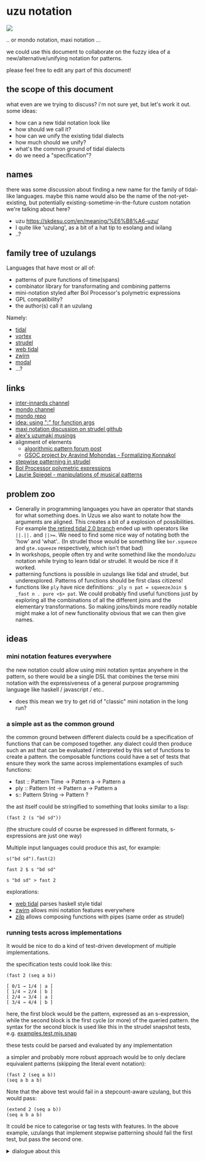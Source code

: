 # uzu notation

[![](https://doc.patternclub.org/uploads/18d2d283-3f66-49c9-a665-a581bc7ee7c7.jpg)](https://alaineymarybelle.pages.dev/csgmiph-uzumaki-anime-release-date-2024-season-photos-qccivln/)

.. or mondo notation, maxi notation ... 

we could use this document to collaborate on the fuzzy idea of a new/alternative/unifying notation for patterns.

please feel free to edit any part of this document!

## the scope of this document

what even are we trying to discuss?
i'm not sure yet, but let's work it out.
some ideas:

- how can a new tidal notation look like
- how should we call it?
- how can we unify the existing tidal dialects
- how much should we unify?
- what's the common ground of tidal dialects
- do we need a "specification"?

## names

there was some discussion about finding a new name for the family of tidal-like languages.
maybe this name would also be the name of the not-yet-existing, but potentially existing-sometime-in-the-future custom notation we're talking about here?

- uzu https://skdesu.com/en/meaning/%E6%B8%A6-uzu/
- I quite like 'uzulang', as a bit of a hat tip to esolang and ixilang
- ..?

## family tree of uzulangs

Languages that have most or all of:
- patterns of pure functions of time(spans)
- combinator library for transformating and combining patterns
- mini-notation styled after Bol Processor's polymetric expressions
- GPL compatibility?
- the author(s) call it an uzulang

Namely:

- [tidal](https://github.com/tidalcycles/Tidal)
- [vortex](https://github.com/tidalcycles/vortex)
- [strudel](https://github.com/tidalcycles/strudel)
- [web tidal](https://github.com/matthewkaney/web-tidal)
- [zwirn](https://github.com/polymorphicengine/zwirn)
- [modal](https://github.com/neo451/modal/wiki/Syntax)
- ...?

## links

- [inter-innards channel](https://discord.com/channels/779427371270275082/1339566754946482287)
- [mondo channel](https://discord.com/channels/779427371270275082/1309830817739968544)
- [mondo repo](https://github.com/tidalcycles/mondo)
- [idea: using ":" for function args](https://discord.com/channels/779427371270275082/1191011773311107153/1308376724840513566)
- [maxi notation discussion on strudel github](https://github.com/tidalcycles/strudel/discussions/96)
- [alex's uzumaki musings](uzumaki.md)
- alignment of elements
    - [algorithmic pattern forum post](https://forum.algorithmicpattern.org/t/aligning-elements/492)
    - [GSOC project by Aravind Mohondas - Formalizing Konnakol](https://dev.to/aravindmohandas/formalizing-konnakol-using-haskell-gsoc-22-ekm)
- [stepwise patterning in strudel](https://strudel.cc/learn/stepwise/)
- [Bol Processor polymetric expressions](https://bolprocessor.org/misc/docs/bp2-Polymet.html)
- [Laurie Spiegel - manipulations of musical patterns](https://www.researchgate.net/publication/266316606_Manipulations_of_Musical_Patterns)

## problem zoo

- Generally in programming languages you have an operator that stands for what something does. In Uzus we also want to notate how the arguments are aligned. This creates a bit of a explosion of possibilities. For example [the retired tidal 2.0 branch](https://github.com/tidalcycles/Tidal/blob/2.0-beatmode-retired/src/Sound/Tidal/Compose.hs) ended up with operators like `||.||.` and `||>=`. We need to find some nice way of notating both the 'how' and 'what'.. (In strudel those would be something like `bor.squeeze` and `gte.squeeze` respectively, which isn't that bad)
- In workshops, people often try and write somethind like the mondo/uzu notation while trying to learn tidal or strudel. It would be nice if it worked.
- patterning functions is possible in uzulangs like tidal and strudel, but underexplored. Patterns of functions should be first class citizens!
- functions like `ply` have nice definitions: `_ply n pat = squeezeJoin $ _fast n . pure <$> pat`. We could probably find useful functions just by exploring all the combinations of all the different joins and the elementary transformations. So making joins/binds more readily notable might make a lot of new functionality obvious that we can then give names.

## ideas

### mini notation features everywhere

the new notation could allow using mini notation syntax anywhere in the pattern, so there would be a single DSL that combines the terse mini notation with the expressiveness of a general purpose programming language like haskell / javascript / etc..

- does this mean we try to get rid of "classic" mini notation in the long run?

### a simple ast as the common ground

the common ground between different dialects could be a specification of functions that can be composed together. any dialect could then produce such an ast that can be evaluated / interpreted by this set of functions to create a pattern. 
the composable functions could have a set of tests that ensure they work the same across implementations
examples of such functions:

- fast :: Pattern Time -> Pattern a -> Pattern a
- ply :: Pattern Int -> Pattern a -> Pattern a
- s:: Pattern String -> Pattern ?

the ast itself could be stringified to something that looks similar to a lisp:

`(fast 2 (s "bd sd"))`

(the structure could of course be expressed in different formats, s-expressions are just one way)

Multiple input languages could produce this ast, for example:

`s("bd sd").fast(2)`

`fast 2 $ s "bd sd"`

`s "bd sd" > fast 2`


explorations: 

- [web tidal](https://github.com/matthewkaney/web-tidal) parses haskell style tidal
- [zwirn](https://github.com/polymorphicengine/zwirn) allows mini notation features everywhere
- [zilp](https://github.com/felixroos/zilp) allows composing functions with pipes (same order as strudel)

### running tests across implementations

It would be nice to do a kind of test-driven development of multiple implementations.

the specification tests could look like this:

```
(fast 2 (seq a b))

[ 0/1 → 1/4 | a ]
[ 1/4 → 2/4 | b ]
[ 2/4 → 3/4 | a ]
[ 3/4 → 4/4 | b ]
```

here, the first block would be the pattern, expressed as an s-expression, while the second block is the first cycle (or more) of the queried pattern. the syntax for the second block is used like this in the strudel snapshot tests, e.g. [examples.test.mjs.snap](https://raw.githubusercontent.com/tidalcycles/strudel/aabc82bedd0370fa5cf6b616b1340d32b153cea8/test/__snapshots__/examples.test.mjs.snap)

these tests could be parsed and evaluated by any implementation

a simpler and probably more robust approach would be to only declare equivalent patterns (skipping the literal event notation):

```
(fast 2 (seq a b))
(seq a b a b)
```

Note that the above test would fail in a stepcount-aware uzulang, but this would pass:

```
(extend 2 (seq a b))
(seq a b a b)
```

It could be nice to categorise or tag tests with features. In the above example, uzulangs that implement stepwise patterning should fail the first test, but pass the second one.

<details>
    <summary>dialogue about this</summary>

One problem with this is that tidal/strudel also has event fragments. Could add another timespan, but some implementations mind not deal with them. They could just ignore the original/whole timespan though.


yes.. i think there's also a notation for that iirc

An alternative or additional approach could just be having a way to supply two patterns that are equivalent. E.g. in the above it could be

(fast 2 (seq a b))
(seq a b a b)


yep thats an interesting idea. i wonder if some things might be hard to test this way, but maybe not

In some cases I think it would just make the tests more robust.. For some things we might fundamentally change something but the test would still work as it would represent a basic assumption rather than a particular input/output.


it would also be a lot easier to implement on the language side. parsing a lisp is very easy + no need to parse the custom event syntax

shall we keep this as a dialogue or digest it back into an idea

maybe we use summary tags for this, let me test
                    
I thought you were going to suggest chatgpt then
    
haha no just html
    
</details>
